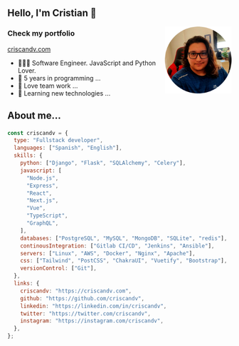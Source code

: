 ## Hello, I'm Cristian 👋

<img width="150" align="right" src="./img/ccano.png" />

### Check my portfolio

[criscandv.com](https://criscandv.com/en)

- 👨🏻‍💻 Software Engineer. JavaScript and Python Lover.
- 🌱 5 years in programming ...
- 👯 Love team work ...
- 📙 Learning new technologies ...

## About me...

```js
const criscandv = {
  type: "Fullstack developer",
  languages: ["Spanish", "English"],
  skills: {
    python: ["Django", "Flask", "SQLAlchemy", "Celery"],
    javascript: [
      "Node.js",
      "Express",
      "React",
      "Next.js",
      "Vue",
      "TypeScript",
      "GraphQL",
    ],
    databases: ["PostgreSQL", "MySQL", "MongoDB", "SQLite", "redis"],
    continousIntegration: ["Gitlab CI/CD", "Jenkins", "Ansible"],
    servers: ["Linux", "AWS", "Docker", "Nginx", "Apache"],
    css: ["Tailwind", "PostCSS", "ChakraUI", "Vuetify", "Bootstrap"],
    versionControl: ["Git"],
  },
  links: {
    criscandv: "https://criscandv.com",
    github: "https://github.com/criscandv",
    linkedin: "https://linkedin.com/in/criscandv",
    twitter: "https://twitter.com/criscandv",
    instagram: "https://instagram.com/criscandv",
  },
};
```
